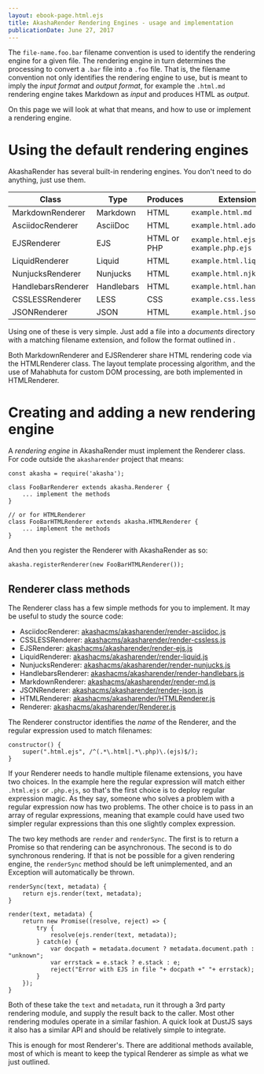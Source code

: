 ```yaml
---
layout: ebook-page.html.ejs
title: AkashaRender Rendering Engines - usage and implementation
publicationDate: June 27, 2017
---
```


The `file-name.foo.bar` filename convention is used to identify the rendering engine for a given file.  The rendering engine in turn determines the processing to convert a `.bar` file into a `.foo` file.  That is, the filename convention not only identifies the rendering engine to use, but is meant to imply the _input format_ and _output format_, for example the `.html.md` rendering engine takes Markdown as _input_ and produces HTML as _output_.

On this page we will look at what that means, and how to use or implement a rendering engine.

# Using the default rendering engines

AkashaRender has several built-in rendering engines.  You don't need to do anything, just use them.

Class | Type | Produces | Extension 
------|------|----------|-----------
MarkdownRenderer | Markdown | HTML | `example.html.md`
AsciidocRenderer | AsciiDoc | HTML | `example.html.adoc`
EJSRenderer | EJS | HTML or PHP | `example.html.ejs` or `example.php.ejs`
LiquidRenderer | Liquid | HTML | `example.html.liquid`
NunjucksRenderer | Nunjucks | HTML | `example.html.njk`
HandlebarsRenderer | Handlebars | HTML | `example.html.handlemars`
CSSLESSRenderer | LESS | CSS | `example.css.less`
JSONRenderer | JSON | HTML | `example.html.json` 

Using one of these is very simple.  Just add a file into a _documents_ directory with a matching filename extension, and follow the format outlined in [](3-create-content.html).

Both MarkdownRenderer and EJSRenderer share HTML rendering code via the HTMLRenderer class.  The layout template processing algorithm, and the use of Mahabhuta for custom DOM processing, are both implemented in HTMLRenderer.

# Creating and adding a new rendering engine

A _rendering engine_ in AkashaRender must implement the Renderer class.  For code outside the `akasharender` project that means:

```
const akasha = require('akasha');

class FooBarRenderer extends akasha.Renderer {
    ... implement the methods
}

// or for HTMLRenderer
class FooBarHTMLRenderer extends akasha.HTMLRenderer {
    ... implement the methods
}
```

And then you register the Renderer with AkashaRender as so:

```
akasha.registerRenderer(new FooBarHTMLRenderer());
```

## Renderer class methods

The Renderer class has a few simple methods for you to implement.  It may be useful to study the source code:

* AsciidocRenderer: [akashacms/akasharender/render-asciidoc.js](https://github.com/akashacms/akasharender/blob/master/render-asciidoc.js)
* CSSLESSRenderer: [akashacms/akasharender/render-cssless.js](https://github.com/akashacms/akasharender/blob/master/render-cssless.js)
* EJSRenderer: [akashacms/akasharender/render-ejs.js](https://github.com/akashacms/akasharender/blob/master/render-ejs.js)
* LiquidRenderer: [akashacms/akasharender/render-liquid.js](https://github.com/akashacms/akasharender/blob/master/render-liquid.js)
* NunjucksRenderer: [akashacms/akasharender/render-nunjucks.js](https://github.com/akashacms/akasharender/blob/master/render-nunjucks.js)
* HandlebarsRenderer: [akashacms/akasharender/render-handlebars.js](https://github.com/akashacms/akasharender/blob/master/render-handlebars.js)
* MarkdownRenderer: [akashacms/akasharender/render-md.js](https://github.com/akashacms/akasharender/blob/master/render-md.js)
* JSONRenderer: [akashacms/akasharender/render-json.js](https://github.com/akashacms/akasharender/blob/master/render-json.js)
* HTMLRenderer: [akashacms/akasharender/HTMLRenderer.js](https://github.com/akashacms/akasharender/blob/master/HTMLRenderer.js)
* Renderer: [akashacms/akasharender/Renderer.js](https://github.com/akashacms/akasharender/blob/master/Renderer.js)

The Renderer constructor identifies the _name_ of the Renderer, and the regular expression used to match filenames:

```
constructor() {
    super(".html.ejs", /^(.*\.html|.*\.php)\.(ejs)$/);
}
```

If your Renderer needs to handle multiple filename extensions, you have two choices.  In the example here the regular expression will match either `.html.ejs` or `.php.ejs`, so that's the first choice is to deploy regular expression magic.  As they say, someone who solves a problem with a regular expression now has two problems.  The other choice is to pass in an array of regular expressions, meaning that example could have used two simpler regular expressions than this one slightly complex expression.

The two key methods are `render` and `renderSync`.  The first is to return a Promise so that rendering can be asynchronous.  The second is to do synchronous rendering.  If that is not be possible for a given rendering engine, the `renderSync` method should be left unimplemented, and an Exception will automatically be thrown.

```
renderSync(text, metadata) {
    return ejs.render(text, metadata);
}

render(text, metadata) {
    return new Promise((resolve, reject) => {
        try {
            resolve(ejs.render(text, metadata));
        } catch(e) {
            var docpath = metadata.document ? metadata.document.path : "unknown";
            var errstack = e.stack ? e.stack : e;
            reject("Error with EJS in file "+ docpath +" "+ errstack);
        }
    });
}
```

Both of these take the `text` and `metadata`, run it through a 3rd party rendering module, and supply the result back to the caller.  Most other rendering modules operate in a similar fashion.  A quick look at DustJS says it also has a similar API and should be relatively simple to integrate.

This is enough for most Renderer's.  There are additional methods available, most of which is meant to keep the typical Renderer as simple as what we just outlined.
